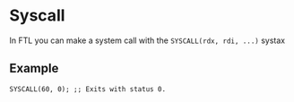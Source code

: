 # Syscall
In FTL you can make a system call with the `SYSCALL(rdx, rdi, ...)` systax
## Example
```
SYSCALL(60, 0); ;; Exits with status 0.
```
